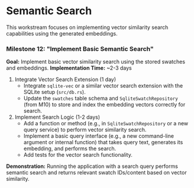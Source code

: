 # Semantic Search

This workstream focuses on implementing vector similarity search capabilities using the generated embeddings.

### Milestone 12: "Implement Basic Semantic Search"

**Goal:** Implement basic vector similarity search using the stored swatches and embeddings.
**Implementation Time:** ~2-3 days

1. Integrate Vector Search Extension (1 day)
   - Integrate `sqlite-vec` or a similar vector search extension with the SQLite setup (`src/db.rs`).
   - Update the `swatches` table schema and `SqliteSwatchRepository` (from M10) to store and index the embedding vectors correctly for search.
2. Implement Search Logic (1-2 days)
   - Add a function or method (e.g., in `SqliteSwatchRepository` or a new query service) to perform vector similarity search.
   - Implement a basic query interface (e.g., a new command-line argument or internal function) that takes query text, generates its embedding, and performs the search.
   - Add tests for the vector search functionality.

**Demonstration:** Running the application with a search query performs semantic search and returns relevant swatch IDs/content based on vector similarity.
